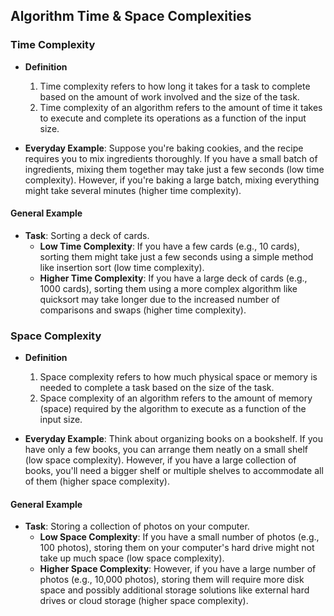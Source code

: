 ## Algorithm Time & Space Complexities

### Time Complexity

- **Definition**
    1. Time complexity refers to how long it takes for a task to complete based on the amount of work involved and the size of the task.
    2. Time complexity of an algorithm refers to the amount of time it takes to execute and complete its operations as a function of the input size.

- **Everyday Example**: Suppose you're baking cookies, and the recipe requires you to mix ingredients thoroughly. If you have a small batch of ingredients, mixing them together may take just a few seconds (low time complexity). However, if you're baking a large batch, mixing everything might take several minutes (higher time complexity).

#### General Example

- **Task**: Sorting a deck of cards.
  - **Low Time Complexity**: If you have a few cards (e.g., 10 cards), sorting them might take just a few seconds using a simple method like insertion sort (low time complexity).
  - **Higher Time Complexity**: If you have a large deck of cards (e.g., 1000 cards), sorting them using a more complex algorithm like quicksort may take longer due to the increased number of comparisons and swaps (higher time complexity).

### Space Complexity

- **Definition**
    1. Space complexity refers to how much physical space or memory is needed to complete a task based on the size of the task.
    2. Space complexity of an algorithm refers to the amount of memory (space) required by the algorithm to execute as a function of the input size.

- **Everyday Example**: Think about organizing books on a bookshelf. If you have only a few books, you can arrange them neatly on a small shelf (low space complexity). However, if you have a large collection of books, you'll need a bigger shelf or multiple shelves to accommodate all of them (higher space complexity).

#### General Example

- **Task**: Storing a collection of photos on your computer.
  - **Low Space Complexity**: If you have a small number of photos (e.g., 100 photos), storing them on your computer's hard drive might not take up much space (low space complexity).
  - **Higher Space Complexity**: However, if you have a large number of photos (e.g., 10,000 photos), storing them will require more disk space and possibly additional storage solutions like external hard drives or cloud storage (higher space complexity).
